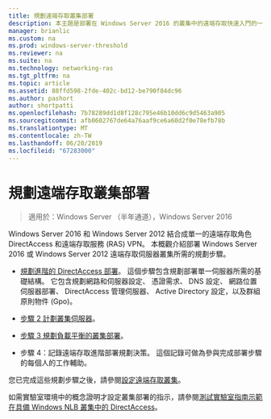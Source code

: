 ```yaml
---
title: 規劃遠端存取叢集部署
description: 本主題是部署在 Windows Server 2016 的叢集中的遠端存取快速入門的一部分。
manager: brianlic
ms.custom: na
ms.prod: windows-server-threshold
ms.reviewer: na
ms.suite: na
ms.technology: networking-ras
ms.tgt_pltfrm: na
ms.topic: article
ms.assetid: 88ffd598-2fde-402c-bd12-be790f84dc96
ms.author: pashort
author: shortpatti
ms.openlocfilehash: 7b78289dd1d8f128c795e46b10dd6c9d5463a905
ms.sourcegitcommit: afb0602767de64a76aaf9ce6a60d2f0e78efb78b
ms.translationtype: MT
ms.contentlocale: zh-TW
ms.lasthandoff: 06/20/2019
ms.locfileid: "67283000"
---
```

# <a name="plan-a-remote-access-cluster-deployment"></a>規劃遠端存取叢集部署

>適用於：Windows Server （半年通道），Windows Server 2016

 Windows Server 2016 和 Windows Server 2012 結合成單一的遠端存取角色 DirectAccess 和遠端存取服務 (RAS) VPN。 本概觀介紹部署 Windows Server 2016 或 Windows Server 2012 遠端存取伺服器叢集所需的規劃步驟。
  
-   [規劃進階的 DirectAccess 部署](../../../directaccess/single-server-advanced/Plan-an-Advanced-DirectAccess-Deployment.md)。 這個步驟包含規劃部署單一伺服器所需的基礎結構。 它包含規劃網路和伺服器設定、 憑證需求、 DNS 設定、 網路位置伺服器部署、 DirectAccess 管理伺服器、 Active Directory 設定，以及群組原則物件 (Gpo)。  
  
-   [步驟 2 計劃叢集伺服器](Step-2-Plan-Cluster-Servers.md)。  
  
-   [步驟 3 規劃負載平衡的叢集部署](Step-3-Plan-a-Load-Balanced-Cluster-Deployment.md)。  
  
-   步驟 4：記錄遠端存取進階部署規劃決策。 這個記錄可做為參與完成部署步驟的每個人的工作輔助。  
  
您已完成這些規劃步驟之後，請參閱[設定遠端存取叢集](../configure/Configure-a-Remote-Access-Cluster.md)。 

如需實驗室環境中的概念證明才設定叢集部署的指示，請參閱[測試實驗室指南示範在具備 Windows NLB 叢集中的 DirectAccess](../../../directaccess/tlg-cluster-nlb/Test-Lab-Guide-Demonstrate-DirectAccess-in-a-Cluster-with-Windows-NLB.md)。  
  


